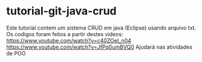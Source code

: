 # tutorial-git-java-crud
Este tutorial contem um sistema CRUD em java (Eclipse) usando arquivo txt.
Os codigos foram feitos a partir destes videos:
https://www.youtube.com/watch?v=c40ZOeI_n04
https://www.youtube.com/watch?v=JfPq0umBVQ0
Ajudará nas atividades de POO
